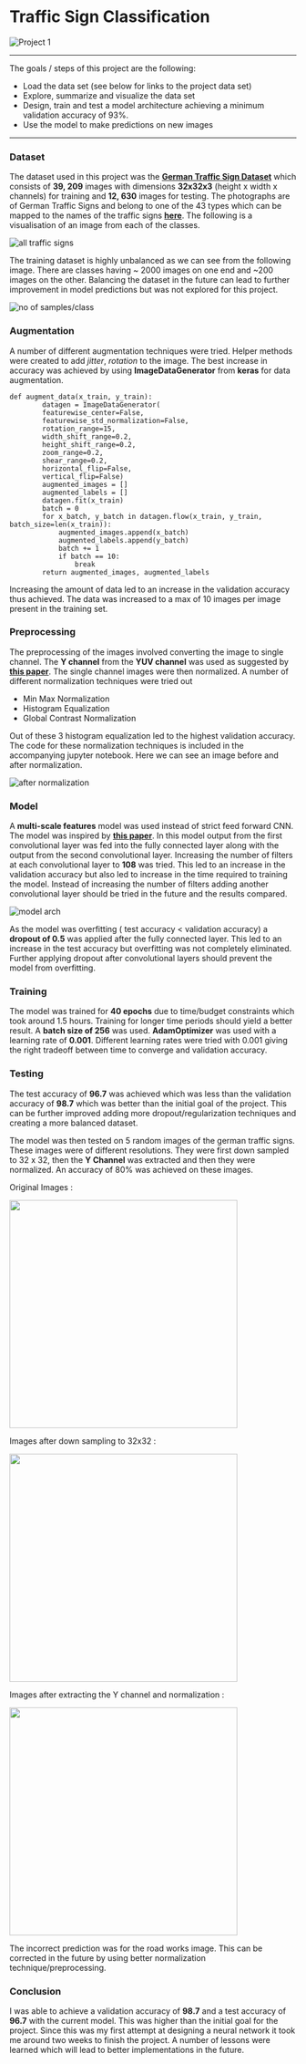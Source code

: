 # Traffic Sign Classification
![Project 1](https://img.shields.io/badge/Computer%20Vision%20Fundamentals-Finished-green.svg?longCache=true&style=for-the-badge)
- - - -
The goals / steps of this project are the following:

* Load the data set (see below for links to the project data set)
* Explore, summarize and visualize the data set
* Design, train and test a model architecture achieving a minimum validation accuracy of 93%.
* Use the model to make predictions on new images
- - - -

### Dataset

The dataset used in this project was the **[German Traffic Sign Dataset](http://benchmark.ini.rub.de/?section=gtsrb&subsection=dataset)** which consists of **39, 209** images with dimensions **32x32x3** (height x width x channels) for training and **12, 630**  images for testing. The photographs are of German Traffic Signs and belong to one of the 43 types which can be mapped to the names of the traffic signs **[here](signnames.csv)**. The following is a visualisation of an image from each of the classes. 

![all traffic signs](images/all-traffic-signs.png)

The training dataset is highly unbalanced as we can see from the following image. There are classes having ~ 2000 images on one end and ~200 images on the other. Balancing the dataset in the future can lead to further improvement in model predictions but was not explored for this project. 

![no of samples/class](images/hist.png)

### Augmentation

A number of different augmentation techniques were tried. Helper methods were created to add *jitter*, *rotation* to the image. The best increase in accuracy was achieved by using **ImageDataGenerator** from **keras** for data augmentation. 

```
def augment_data(x_train, y_train):
        datagen = ImageDataGenerator(
        featurewise_center=False,
        featurewise_std_normalization=False,
        rotation_range=15,
        width_shift_range=0.2,
        height_shift_range=0.2,
        zoom_range=0.2,
        shear_range=0.2,
        horizontal_flip=False,
        vertical_flip=False)
        augmented_images = []
        augmented_labels = []
        datagen.fit(x_train)
        batch = 0
        for x_batch, y_batch in datagen.flow(x_train, y_train, batch_size=len(x_train)):
            augmented_images.append(x_batch)
            augmented_labels.append(y_batch)
            batch += 1
            if batch == 10:
                break
        return augmented_images, augmented_labels
```

Increasing the amount of data led to an increase in the validation accuracy thus achieved. The data was increased to a max of 10 images per image present in the training set.

### Preprocessing

The preprocessing of the images involved converting the image to single channel. The **Y channel** from the **YUV channel** was used as suggested by **[this paper](http://yann.lecun.com/exdb/publis/pdf/sermanet-ijcnn-11.pdf)**. The single channel images were then normalized. A number of different normalization techniques were tried out

- Min Max Normalization
- Histogram Equalization
- Global Contrast Normalization

Out of these 3 histogram equalization led to the highest validation accuracy. The code for these normalization techniques is included in the accompanying jupyter notebook.  Here we can see an image before and after normalization. 

![after normalization](images/before-after-norm.png)

### Model

A **multi-scale features** model was used instead of strict feed forward CNN. The model was inspired by  **[this paper](http://yann.lecun.com/exdb/publis/pdf/sermanet-ijcnn-11.pdf)**.  In this model output from the first convolutional layer was fed into the fully connected layer along with the output from the second convolutional layer. Increasing the number of filters at each convolutional layer to **108** was tried. This led to an increase in the validation accuracy but also led to increase in the time required to training the model. Instead of increasing the number of filters adding another convolutional layer should be tried in the future and the results compared. 

![model arch](images/model-arch.png)

As the model was overfitting ( test accuracy < validation accuracy) a  **dropout of 0.5** was applied after the fully connected layer. This led to an increase in the test accuracy but overfitting was not completely eliminated. Further applying dropout after convolutional layers should prevent the model from overfitting. 

### Training

The model was trained for **40 epochs** due to time/budget constraints which took around 1.5 hours.  Training for longer time periods should yield a better result. A **batch size of 256** was used.  **AdamOptimizer** was used with a learning rate of **0.001**. Different learning rates were tried with 0.001 giving the right tradeoff between time to converge and validation accuracy. 

### Testing

The test accuracy of **96.7** was achieved which was less than the validation accuracy of **98.7** which was better than the initial goal of the project. This can be further improved adding more dropout/regularization techniques and creating a more balanced dataset. 

The model was then tested on 5 random images of the german traffic signs. These images were of different resolutions. They were first down sampled to 32 x 32, then the **Y Channel** was extracted and then they were normalized. An accuracy of 80% was achieved on these images. 

Original Images : 

<img src="images/initial-new.png" width="400">

Images after down sampling to 32x32 :

<img src="images/before-norm.png" width="400">

Images after extracting the Y channel and normalization :

<img src="images/after-norm.png" width="400">

The incorrect prediction was for the road works image. This can be corrected in the future by using better normalization technique/preprocessing. 

### Conclusion

I was able to achieve a validation accuracy of **98.7** and a test accuracy	of **96.7** with the current model. This was higher than the initial goal for the project. Since this was my first attempt at designing a neural network it took me around two weeks to finish the project. A number of lessons were learned which will lead to better implementations in the future. 

